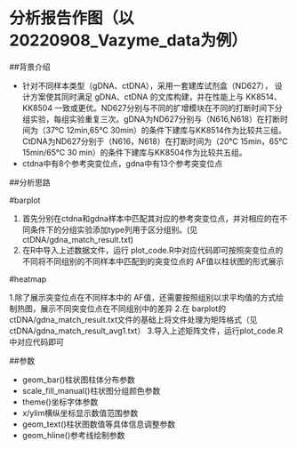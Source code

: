 # 分析报告作图（以20220908_Vazyme_data为例）

##背景介绍

- 针对不同样本类型（gDNA、ctDNA），采用一套建库试剂盒（ND627）， 设计方案使其同时满足 gDNA、ctDNA 的文库构建，并在性能上与 KK8514、 KK8504 一致或更优。ND627分别与不同的扩增模块在不同的打断时间下分组实验，每组实验重复三次。gDNA为ND627分别与（N616,N618）在打断时间为（37℃ 12min,65℃ 30min）的条件下建库与KK8514作为比较共三组。CtDNA为ND627分别于（N616，N618）在打断时间为（20℃ 15min，65℃ 15min/65℃ 30 min）的条件下建库与KK8504作为比较共五组。
- ctdna中有8个参考突变位点，gdna中有13个参考突变位点

##分析思路

#barplot
1. 首先分别在ctdna和gdna样本中匹配其对应的参考突变位点，并对相应的在不同条件下的分组实验添加type列用于区分组别。(见ctDNA/gdna_match_result.txt)
2. 在R中导入上述数据文件，运行 plot_code.R中对应代码即可按照突变位点的不同将不同组别的不同样本中匹配到的突变位点的 AF值以柱状图的形式展示

#heatmap

1.除了展示突变位点在不同样本中的 AF值，还需要按照组别以求平均值的方式绘制热图，展示不同突变位点在不同组别中的差异
2.在 barplot的 ctDNA/gdna_match_result.txt文件的基础上将文件处理为矩阵格式（见ctDNA/gdna_match_result_avg1.txt）
3.导入上述矩阵文件，运行plot_code.R中对应代码即可

##参数

- geom_bar()柱状图柱体分布参数
- scale_fill_manual()柱状图分组颜色参数
- theme()坐标字体参数
- x/ylim横纵坐标显示数值范围参数
- geom_text()柱状图数值等具体信息调整参数
- geom_hline()参考线绘制参数
